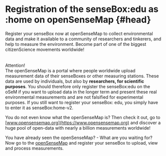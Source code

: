 # Registration of the senseBox:edu as :home on openSenseMap {#head}

<div class="description">Register your senseBox now at openSenseMap to collect environmental data and make it available to a community of researchers and tinkerers, and help to measure the environment. Become part of one of the biggest citizenScience movements worldwide! </div>

<div class="line">
    <br>
    <br>
</div>

<div class="box_warning">
    <i class="fa fa-exclamation-circle fa-fw" aria-hidden="true" style="color: #f0ad4e"></i>
  Attention! <br>
  The openSenseMap is a portal where people worldwide upload measurement data of their senseBoxes or other measuring stations. These data are used by individuals, but also by <b>researchers, for scientific purposes</b>. You should therefore only register the senseBox:edu on the oSeM if you want to upload data in the longer term and present these real environmental measurements and are not falsified for experimental purposes. If you still want to register your senseBox: edu, you simply have to enter it as senseBox:home-v2.
</div>

You do not even know what the openSenseMap is? Then check it out, go to [www.opensensemap.org](https://www.opensensemap.org)  and discover a huge pool of open-data with nearly a billion measurements worldwide!

You have already seen the openSenseMap? - What are you waiting for? Now go to the [openSenseMap](https://opensensemap.org)  and register your senseBox to upload, view and process measurements.
